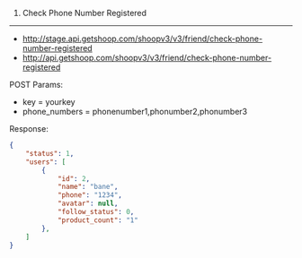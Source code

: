1. Check Phone Number Registered
---------------------------------

- http://stage.api.getshoop.com/shoopv3/v3/friend/check-phone-number-registered
- http://api.getshoop.com/shoopv3/v3/friend/check-phone-number-registered

POST Params:
- key = yourkey
- phone_numbers = phonenumber1,phonumber2,phonumber3

Response:

```json
{
    "status": 1,
    "users": [
        {
            "id": 2,
            "name": "bane",
            "phone": "1234",
            "avatar": null,
            "follow_status": 0,
            "product_count": "1"
        },
    ]
}
```
